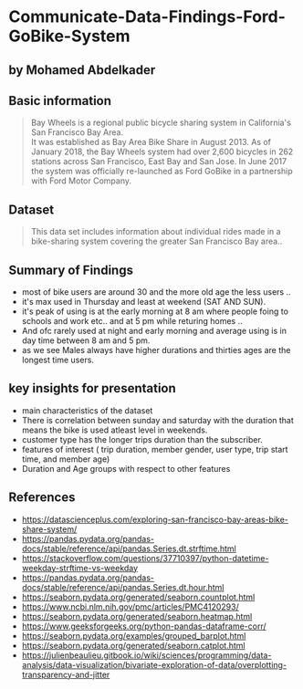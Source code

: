 # Communicate-Data-Findings-Ford-GoBike-System
## by Mohamed Abdelkader

## Basic information 
> Bay Wheels is a regional public bicycle sharing system in California's San Francisco Bay Area. <br>
> It was established as Bay Area Bike Share in August 2013. As of January 2018, the Bay Wheels system had over 2,600 bicycles in 262 stations across San Francisco, East Bay and San Jose. In June 2017 the system was officially re-launched as Ford GoBike in a partnership with Ford Motor Company. <br>

## Dataset

> This data set includes information about individual rides made in a bike-sharing system covering the greater San Francisco Bay area..


## Summary of Findings

- most of bike users are around 30 and the more old age the less users ..
- it's max used in Thursday and least at weekend (SAT AND SUN).
- it's peak of using is at the early morning at 8 am where people foing to schools and work etc.. and at 5 pm while returing homes .. 
- And ofc rarely used at night and early morning and average using is in day time between 8 am and 5 pm.
- as we see Males always have higher durations and thirties ages are the longest time users.

## key insights for presentation

- main characteristics of the dataset 
- There is correlation between sunday and saturday with the duration that means the bike is used atleast level in weekends.
- customer type has the longer trips duration than the subscriber.
- features of interest ( trip duration, member gender, user type, trip start time, and member age)
- Duration and Age groups with respect to other features

## References

- https://datascienceplus.com/exploring-san-francisco-bay-areas-bike-share-system/
- https://pandas.pydata.org/pandas-docs/stable/reference/api/pandas.Series.dt.strftime.html
- https://stackoverflow.com/questions/37710397/python-datetime-weekday-strftime-vs-weekday
- https://pandas.pydata.org/pandas-docs/stable/reference/api/pandas.Series.dt.hour.html
- https://seaborn.pydata.org/generated/seaborn.countplot.html
- https://www.ncbi.nlm.nih.gov/pmc/articles/PMC4120293/
- https://seaborn.pydata.org/generated/seaborn.heatmap.html
- https://www.geeksforgeeks.org/python-pandas-dataframe-corr/
- https://seaborn.pydata.org/examples/grouped_barplot.html
- https://seaborn.pydata.org/generated/seaborn.catplot.html
- https://julienbeaulieu.gitbook.io/wiki/sciences/programming/data-analysis/data-visualization/bivariate-exploration-of-data/overplotting-transparency-and-jitter
